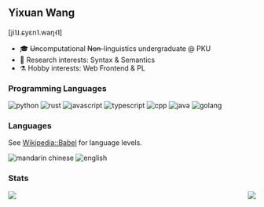 ## Yixuan Wang
\[ji˥˩.ɕyɛn˥.waŋ˧˥]

- 🎓 <del>Un</del>computational <del>Non-</del>linguistics undergraduate @ PKU
- 🔬 Research interests: Syntax & Semantics  
- ⚗️ Hobby interests: Web Frontend & PL

### Programming Languages

![python](https://img.shields.io/badge/-python-3776ab?logo=python&style=flat&logoColor=white&link=https://www.python.org/)
![rust](https://img.shields.io/badge/-rust-f46623?logo=rust&style=flat&logoColor=white&link=https://www.rust-lang.org/)
![javascript](https://img.shields.io/badge/-javascript-f7df1e?logo=javascript&style=flat&logoColor=black)
![typescript](https://img.shields.io/badge/-typescript-3178c6?logo=typescript&style=flat&logoColor=white&link=https://www.typescriptlang.org/)
![cpp](https://img.shields.io/badge/-cpp-00599C?logo=cplusplus&style=flat&logoColor=white&link=https://isocpp.org/)
![java](https://img.shields.io/badge/-java-f89820?logo=java&style=flat&logoColor=white&link=https://www.java.com/)
![golang](https://img.shields.io/badge/-go-50b7e0?logo=go&style=flat&logoColor=white&link=https://go.dev/)

### Languages

See [Wikipedia::Babel](https://en.wikipedia.org/wiki/Wikipedia:Babel) for language levels.

![mandarin chinese](https://img.shields.io/badge/Mandarin%20Chinese-N-6ef7a7?style=flat)
![english](https://img.shields.io/badge/English-4-77e0e8?style=flat)


### Stats

<img align="left" src="https://github-readme-stats.vercel.app/api?username=yixuan-wang&show_icons=true&theme=graywhite&hide_border=true&include_all_commits=true&count_private=true">
<img align="right" src="https://github-readme-stats.vercel.app/api/top-langs/?username=yixuan-wang&theme=graywhite&hide_border=true&count_private=true&hide=css,html&layout=compact">
